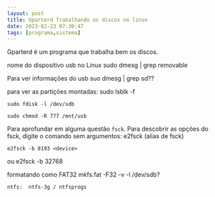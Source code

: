 ```yaml
---
layout: post
title: Gparterd Trabalhando os discos no linux
date: 2023-02-23 07:30:47 
tags: [programa,sistema]
---  
```

Gparterd é um programa que trabalha bem os discos.

nome do dispositivo usb no Linux
	sudo dmesg | grep removable

Para ver informações do usb
	suo dmesg | grep sd??

para ver as partições montadas:
	sudo lsblk -f

	sudo fdisk -l /dev/sdb

	sudo chmod -R 777 /mnt/usb

Para aprofundar em alguma questão `fsck`. Para descobrir as opções do fsck, digite o comando sem argumentos: e2fsck (alias de fsck)


	e2fsck -b 8193 <device>
ou
	e2fsck -b 32768 <device>


formatando como FAT32 
	mkfs.fat -F32 -v -l /dev/sdb?


	ntfs:  ntfs-3g / ntfsprogs



